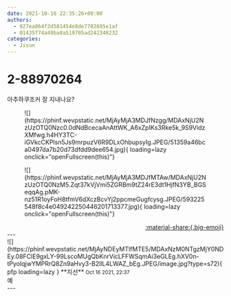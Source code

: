 ```yaml
---
date: 2021-10-16 22:35:26+09:00
authors:
  - 927ea064f2d581454e8de7702695e1af
  - 01435f74a49ba8a519705ad242348232
categories:
  - Jisun
---
```


# 2-88970264

<div class="post-container" markdown="1">
<div class="content-container md-sidebar__scrollwrap" markdown="1">

아추하쿠조커 잘 지내나요?
<figure markdown="1">
![](https://phinf.wevpstatic.net/MjAyMjA3MDJfNzgg/MDAxNjU2NzUzOTQ0Nzc0.0dNdBcecaAnAttWK_A6xZpIKs3Rke5k_9S9VidzXMfwg.h4HY3TC-iGVkcCKPlsn5Js9mrpuzV6R9DLxOhbupsyIg.JPEG/51359a46bca0497da7b20d73dfdd9dee654.jpg){ loading=lazy onclick="openFullscreen(this)"}
</figure>

<figure markdown="1">
![](https://phinf.wevpstatic.net/MjAyMjA3MDJfMTAw/MDAxNjU2NzUzOTQ0NzM5.Zqt37kVjVmi5ZGRBm9tZ24rE3dt1HjfN3YB_BGSeqqAg.pMK-nz51R1oyFoH8tfmV6dXczBcvYj2ppcmeGugfcysg.JPEG/593225548f8c4e049242250446201713377.jpg){ loading=lazy onclick="openFullscreen(this)"}
</figure>


</div>
</div>

<div style="text-align: right;" markdown="1">
<a href="https://weverse.io/fromis9/fanpost/2-88970264" style="text-align: right;">:material-share:{.big-emoji}</a>
</div>
---

<div class="comments-container md-sidebar__scrollwrap" markdown="1">
<div class="comment" markdown="1">
<div class='id-container' markdown="1">
![](https://phinf.wevpstatic.net/MjAyNDEyMTlfMTE5/MDAxNzM0NTgzMjY0NDEy.08FClE9gxLY-99LscoMUgQbKnrVicLFFWSqmAi3eGLEg.hXV0n-tPyoIqjwYMPRrQ8Zn9aHvy3-B2llL4LWAZ_bEg.JPEG/image.jpg?type=s72){ pfp loading=lazy }
**<span class="artist">지선</span>** <small>Oct 16 2021, 22:37</small><br>
</div>
<div class='comment-body' markdown="1">
예
</div>
</div>
</div>
---
